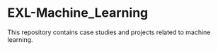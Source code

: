 # EXL-Machine_Learning
This repository contains case studies and projects related to machine learning.
